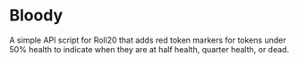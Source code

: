 # Bloody
A simple API script for Roll20 that adds red token markers for tokens under 50% health to indicate when they are at half health, quarter health, or dead.
